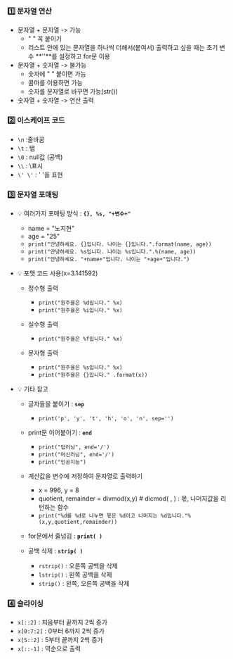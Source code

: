 ### 1️⃣ 문자열 연산
- 문자열 + 문자열 -> 가능 
    - " " 꼭 붙이기
    - 리스트 안에 있는 문자열을 하나씩 더해서(붙여서) 출력하고 싶을 때는 초기 변수 **''**를 설정하고 for문 이용
- 문자열 + 숫자열 -> 불가능 
    - 숫자에 " " 붙이면 가능
    - 콤마를 이용하면 가능
    - 숫자를 문자열로 바꾸면 가능(str())
- 숫자열 + 숫자열 -> 연산 출력



### 2️⃣ 이스케이프 코드
- `\n` :줄바꿈
- `\t` : 탭
- `\0` : null값 (공백)
- `\\` : \표시
- `\' \'` : ' '을 표현



### 3️⃣ 문자열 포매팅

- 💡 여러가지 포매팅 방식 : **`{}, %s, "+변수+"`**
    - name = "노지현"
    - age = "25"
    - `print("안녕하세요. {}입니다. 나이는 {}입니다.".format(name, age))`
    - `print("안녕하세요. %s입니다. 나이는 %s입니다.".%(name, age))`
    - `print("안녕하세요. "+name+"입니다. 나이는 "+age+"입니다.")`

- 💡 포맷 코드 사용(x=3.141592)
    - 정수형 출력
        - `print("원주율은 %d입니다." %x)`
        - `print("원주율은 %i입니다." %x)`

    - 실수형 출력
        - `print("원주율은 %f입니다." %x)`
    - 문자형 출력
        - `print("원주율은 %s입니다." %x)`
        - `print("원주율은 {}입니다." .format(x))`


- 💡 기타 참고
    - 글자들을 붙이기 : **`sep`**
        - `print('p', 'y', 't', 'h', 'o', 'n', sep='')`
    - print문 이어붙이기 : **`end`**
        - `print("딥러닝", end='/')`
        - `print("머신러닝", end='/')`
        - `print("인공지능")`

    - 계산값을 변수에 저장하여 문자열로 출력하기 
        - x = 996, y = 8
        - quotient, remainder = divmod(x,y)  # dicmod( , ) : 몫, 나머지값을 리턴하는 함수
        - `print("%d를 %d로 나누면 몫은 %d이고 나머지는 %d입니다."%(x,y,quotient,remainder))`


    - for문에서 줄넘김 : **`print( )`**

    - 공백 삭제 : **`strip( )`**
        - `rstrip()` : 오른쪽 공백을 삭제
        - `lstrip()` : 왼쪽 공백을 삭제
        - `strip()` : 왼쪽, 오른쪽 공백을 삭제

### 4️⃣ 슬라이싱
- `x[::2]` : 처음부터 끝까지 2씩 증가 
- `x[0:7:2]` : 0부터 6까지 2씩 증가
- `x[5::2]` : 5부터 끝까지 2씩 증가
- `x[::-1]` : 역순으로 출력